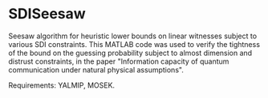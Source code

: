 # SDISeesaw
Seesaw algorithm for heuristic lower bounds on linear witnesses subject to various SDI constraints. 
This MATLAB code was used to verify the tightness of the bound on the guessing probability subject to almost dimension and distrust constraints, 
in the paper  "Information capacity of quantum communication under natural physical assumptions".

Requirements: YALMIP, MOSEK.
